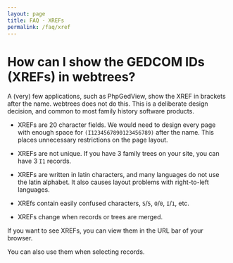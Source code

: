 ```yaml
---
layout: page
title: FAQ - XREFs
permalink: /faq/xref
---
```


# How can I show the GEDCOM IDs (XREFs) in webtrees? #

A (very) few applications, such as PhpGedView, show the XREF in brackets after the name. webtrees does not do this. This is a deliberate design decision, and common to most family history software products.

* XREFs are 20 character fields. We would need to design every page with enough space for `(I1234567890123456789)` after the name. This places unnecessary restrictions on the page layout.

* XREFs are not unique. If you have 3 family trees on your site, you can have 3 `I1` records.

* XREFs are written in latin characters, and many languages do not use the latin alphabet. It also causes layout problems with right-to-left languages.

* XREfs contain easily confused characters, `S`/`5`, `O`/`0`, `I`/`1`, etc.

* XREFs change when records or trees are merged.

If you want to see XREFs, you can view them in the URL bar of your browser.

You can also use them when selecting records.
